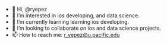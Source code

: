 - 👋 Hi, @ryepez
- 👀 I’m interested in  ios developing, and data science. 
- 🌱 I’m currently learning learning ios developing.
- 💞️ I’m looking to collaborate on ios and data science projects. 
- 📫 How to reach me: r_yepez@u.pacific.edu

<!---
ryepez/ryepez is a ✨ special ✨ repository because its `README.md` (this file) appears on your GitHub profile.
You can click the Preview link to take a look at your changes.
--->
